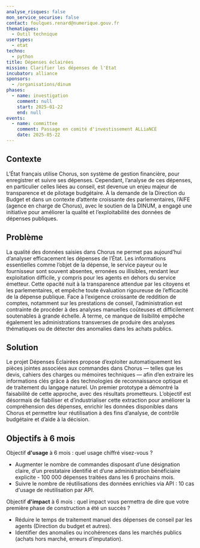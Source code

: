 ```yaml
---
analyse_risques: false
mon_service_securise: false
contact: foulques.renard@numerique.gouv.fr
thematiques:
  - Outil technique
usertypes:
  - etat
techno:
  - python
title: Dépenses éclairées
mission: Clarifier les dépenses de l'Etat
incubator: alliance
sponsors:
  - /organisations/dinum
phases:
  - name: investigation
    comment: null
    start: 2025-01-22
    end: null
events:
  - name: committee
    comment: Passage en comité d'investissement ALLiaNCE
    date: 2025-05-22
---
```

## Contexte

L’État français utilise Chorus, son système de gestion financière, pour enregistrer et suivre ses dépenses. Cependant, l’analyse de ces dépenses, en particulier celles liées au conseil, est devenue un enjeu majeur de transparence et de pilotage budgétaire. À la demande de la Direction du Budget et dans un contexte d’attente croissante des parlementaires, l’AIFE (agence en charge de Chorus), avec le soutien de la DINUM, a engagé une initiative pour améliorer la qualité et l’exploitabilité des données de dépenses publiques.

## Problème

La qualité des données saisies dans Chorus ne permet pas aujourd’hui d’analyser efficacement les dépenses de l’État. Les informations essentielles comme l’objet de la dépense, le service payeur ou le fournisseur sont souvent absentes, erronées ou illisibles, rendant leur exploitation difficile, y compris pour les agents en dehors du service émetteur. 
Cette opacité nuit à la transparence attendue par les citoyens et les parlementaires, et empêche toute évaluation rigoureuse de l’efficacité de la dépense publique. Face à l’exigence croissante de reddition de comptes, notamment sur les prestations de conseil, l’administration est contrainte de procéder à des analyses manuelles coûteuses et difficilement soutenables à grande échelle. À terme, ce manque de lisibilité empêche également les administrations transverses de produire des analyses thématiques ou de détecter des anomalies dans les achats publics.

## Solution

Le projet Dépenses Éclairées propose d’exploiter automatiquement les pièces jointes associées aux commandes dans Chorus — telles que les devis, cahiers des charges ou mémoires techniques — afin d’en extraire les informations clés grâce à des technologies de reconnaissance optique et de traitement du langage naturel. Un premier prototype a démontré la faisabilité de cette approche, avec des résultats prometteurs. 
L’objectif est désormais de fiabiliser et d’industrialiser cette extraction pour améliorer la compréhension des dépenses, enrichir les données disponibles dans Chorus et permettre leur réutilisation à des fins d’analyse, de contrôle budgétaire et d’aide à la décision.

## Objectifs à 6 mois

Objectif **d'usage** à 6 mois : quel usage chiffré visez-vous ?
- Augmenter le nombre de commandes disposant d’une désignation claire, d’un prestataire identifié et d’une administration bénéficiaire explicite - 100 000 dépenses traitées dans les 6 prochains mois.
- Suivre le nombre de réutilisations des données enrichies via API : 10 cas d'usage de réutilisation par API.

Objectif **d'impact** à 6 mois : quel impact vous permettra de dire que votre première phase de construction a été un succès ?

- Réduire le temps de traitement manuel des dépenses de conseil par les agents (Direction du budget et autres).
- Identifier des anomalies ou incohérences dans les marchés publics (achats hors marché, erreurs d’imputation).